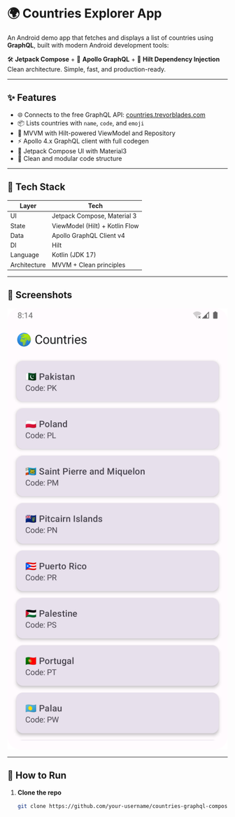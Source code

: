 # 🌍 Countries Explorer App

An Android demo app that fetches and displays a list of countries using **GraphQL**, built with modern Android development tools:

🛠 **Jetpack Compose** + 🚀 **Apollo GraphQL** + 🧠 **Hilt Dependency Injection**  
Clean architecture. Simple, fast, and production-ready.

---

## ✨ Features

- 🌐 Connects to the free GraphQL API: [countries.trevorblades.com](https://countries.trevorblades.com/)
- 📦 Lists countries with `name`, `code`, and `emoji`
- 🔄 MVVM with Hilt-powered ViewModel and Repository
- ⚡ Apollo 4.x GraphQL client with full codegen
- 💅 Jetpack Compose UI with Material3
- 🧼 Clean and modular code structure

---

## 🧪 Tech Stack

| Layer | Tech |
|------|------|
| UI | Jetpack Compose, Material 3 |
| State | ViewModel (Hilt) + Kotlin Flow |
| Data | Apollo GraphQL Client v4 |
| DI | Hilt |
| Language | Kotlin (JDK 17) |
| Architecture | MVVM + Clean principles |

---

## 📸 Screenshots

![App Screenshot](https://github.com/shihabmi7/CountryGraphQL/blob/master/Screenshot_20250429_201414.png)

---

## 🔧 How to Run

1. **Clone the repo**
   ```bash
   git clone https://github.com/your-username/countries-graphql-compose.git
